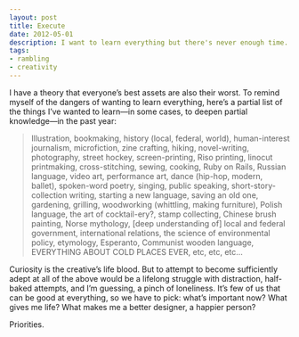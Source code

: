 ```yaml
---
layout: post
title: Execute
date: 2012-05-01
description: I want to learn everything but there's never enough time.
tags:
- rambling
- creativity
---
```


I have a theory that everyone’s best assets are also their worst. To remind myself of the dangers of wanting to learn everything, here’s a partial list of the things I’ve wanted to learn—in some cases, to deepen partial knowledge—in the past year:

> Illustration, bookmaking, history (local, federal, world), human-interest journalism, microfiction, zine crafting, hiking, novel-writing, photography, street hockey, screen-printing, Riso printing, linocut printmaking, cross-stitching, sewing, cooking, Ruby on Rails, Russian language, video art, performance art, dance (hip-hop, modern, ballet), spoken-word poetry, singing, public speaking, short-story-collection writing, starting a new language, saving an old one, gardening, grilling, woodworking (whittling, making furniture), Polish language, the art of cocktail-ery?, stamp collecting, Chinese brush painting, Norse mythology, [deep understanding of] local and federal government, international relations, the science of environmental policy, etymology, Esperanto, Communist wooden language, EVERYTHING ABOUT COLD PLACES EVER, etc, etc, etc…

Curiosity is the creative’s life blood. But to attempt to become sufficiently adept at all of the above would be a lifelong struggle with distraction, half-baked attempts, and I’m guessing, a pinch of loneliness. It’s few of us that can be good at everything, so we have to pick: what’s important now? What gives me life? What makes me a better designer, a happier person?

Priorities.